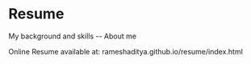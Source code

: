 # Resume
My background and skills -- About me

Online Resume available at: rameshaditya.github.io/resume/index.html
